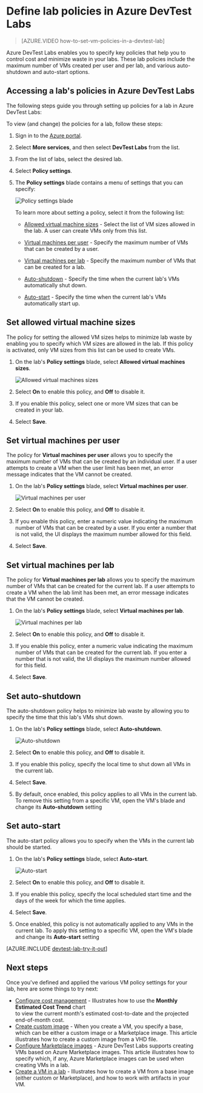 <properties
	pageTitle="Define lab policies in Azure DevTest Labs| Microsoft Azure"
	description="Learn how to define lab policies such as VM sizes, maximum VMs per user, and shutdown automation."
	services="devtest-lab,virtual-machines"
	documentationCenter="na"
	authors="tomarcher"
	manager="douge"
	editor=""/>

<tags
	ms.service="devtest-lab"
	ms.workload="na"
	ms.tgt_pltfrm="na"
	ms.devlang="na"
	ms.topic="article"
	ms.date="09/12/2016"
	ms.author="tarcher"/>

# Define lab policies in Azure DevTest Labs

> [AZURE.VIDEO how-to-set-vm-policies-in-a-devtest-lab]

Azure DevTest Labs enables you to specify key policies that help you to control cost and minimize waste in your labs. These lab policies include the maximum number of VMs created per user and per lab, and various auto-shutdown and auto-start options. 

## Accessing a lab's policies in Azure DevTest Labs

The following steps guide you through setting up policies for a lab in Azure DevTest Labs:

To view (and change) the policies for a lab, follow these steps:

1. Sign in to the [Azure portal](http://go.microsoft.com/fwlink/p/?LinkID=525040).

1. Select **More services**, and then select **DevTest Labs** from the list.

1. From the list of labs, select the desired lab.   

1. Select **Policy settings**.

1. The **Policy settings** blade contains a menu of settings that you can specify: 

	![Policy settings blade](./media/devtest-lab-set-lab-policy/policies.png)

	To learn more about setting a policy, select it from the following list:

	- [Allowed virtual machine sizes](#set-allowed-virtual-machine-sizes) - Select the list of VM sizes allowed in the lab. A user can create VMs only from this list.

	- [Virtual machines per user](#set-virtual-machines-per-user) - Specify the maximum number of VMs that can be created by a user. 

	- [Virtual machines per lab](#set-virtual-machines-per-lab) - Specify the maximum number of VMs that can be created for a lab. 

	- [Auto-shutdown](#set-auto-shutdown) - Specify the time when the current lab's VMs automatically shut down.

	- [Auto-start](#set-auto-start) - Specify the time when the current lab's VMs automatically start up.

## Set allowed virtual machine sizes

The policy for setting the allowed VM sizes helps to minimize lab waste by enabling you to specify which VM sizes are allowed in the lab. If this policy is activated, only VM sizes from this list can be used to create VMs.

1. On the lab's **Policy settings** blade, select **Allowed virtual machines sizes**.

	![Allowed virtual machines sizes](./media/devtest-lab-set-lab-policy/allowed-vm-sizes.png)
 
1. Select **On** to enable this policy, and **Off** to disable it.

1. If you enable this policy, select one or more VM sizes that can be created in your lab.

1. Select **Save**.

## Set virtual machines per user

The policy for **Virtual machines per user** allows you to specify the maximum number of VMs that can be created by an individual user. 
If a user attempts to create a VM when the user limit has been met, an error message indicates that the VM cannot be created. 

1. On the lab's **Policy settings** blade, select **Virtual machines per user**.

	![Virtual machines per user](./media/devtest-lab-set-lab-policy/max-vms-per-user.png)

1. Select **On** to enable this policy, and **Off** to disable it.

1. If you enable this policy, enter a numeric value indicating the maximum number of VMs that can be created by a user. 
If you enter a number that is not valid, the UI displays the maximum number allowed for this field.

1. Select **Save**.

## Set virtual machines per lab

The policy for **Virtual machines per lab** allows you to specify the maximum number of VMs that can be created for the current lab. 
If a user attempts to create a VM when the lab limit has been met, an error message indicates that the VM cannot be created. 

1. On the lab's **Policy settings** blade, select **Virtual machines per lab**.

	![Virtual machines per lab](./media/devtest-lab-set-lab-policy/total-vms-allowed.png)

1. Select **On** to enable this policy, and **Off** to disable it.

1. If you enable this policy, enter a numeric value indicating the maximum number of VMs that can be created for the current lab. 
If you enter a number that is not valid, the UI displays the maximum number allowed for this field.

1. Select **Save**.

## Set auto-shutdown

The auto-shutdown policy helps to minimize lab waste by allowing you to specify the time that this lab's VMs shut down.

1. On the lab's **Policy settings** blade, select **Auto-shutdown**.

	![Auto-shutdown](./media/devtest-lab-set-lab-policy/auto-shutdown.png)

1. Select **On** to enable this policy, and **Off** to disable it.

1. If you enable this policy, specify the local time to shut down all VMs in the current lab.

1. Select **Save**.

1. By default, once enabled, this policy applies to all VMs in the current lab. To remove this setting from a specific VM, open the VM's blade and change its **Auto-shutdown** setting 

## Set auto-start

The auto-start policy allows you to specify when the VMs in the current lab should be started.  

1. On the lab's **Policy settings** blade, select **Auto-start**.

	![Auto-start](./media/devtest-lab-set-lab-policy/auto-start.png)

1. Select **On** to enable this policy, and **Off** to disable it.

1. If you enable this policy, specify the local scheduled start time and the days of the week for which the time applies. 

1. Select **Save**.

1. Once enabled, this policy is not automatically applied to any VMs in the current lab. To apply this setting to a specific VM, open the VM's blade and change its **Auto-start** setting 

[AZURE.INCLUDE [devtest-lab-try-it-out](../../includes/devtest-lab-try-it-out.md)]

## Next steps

Once you've defined and applied the various VM policy settings for your lab, here are some things to try next:

- [Configure cost management](./devtest-lab-configure-cost-management.md) - Illustrates how to use the **Monthly Estimated Cost Trend** chart  
to view the current month's estimated cost-to-date and the projected end-of-month cost.
- [Create custom image](./devtest-lab-create-template.md) - When you create a VM, you specify a base, which can be either a custom image or a Marketplace image. This article illustrates
how to create a custom image from a VHD file.
- [Configure Marketplace images](./devtest-lab-configure-marketplace-images.md) - Azure DevTest Labs supports creating VMs based on Azure Marketplace images. This article
illustrates how to specify which, if any, Azure Marketplace images can be used when creating VMs in a lab.
- [Create a VM in a lab](./devtest-lab-add-vm-with-artifacts.md) - Illustrates how to create a VM from a base image (either custom or Marketplace), and how to work with
artifacts in your VM.
